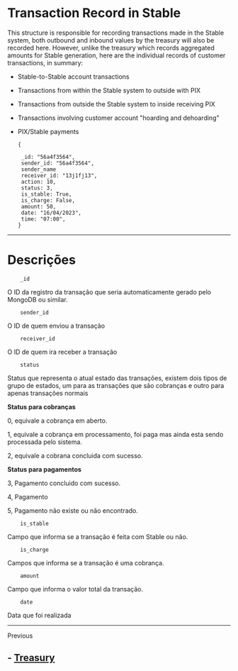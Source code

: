 # Transaction Record in Stable
This structure is responsible for recording transactions made in the Stable system, both outbound and inbound values by the treasury will also be recorded here. However, unlike the treasury which records aggregated amounts for Stable generation, here are the individual records of customer transactions, in summary:

- Stable-to-Stable account transactions
- Transactions from within the Stable system to outside with PIX
- Transactions from outside the Stable system to inside receiving PIX
- Transactions involving customer account "hoarding and dehoarding"
- PIX/Stable payments
  


      {

       _id: "56a4f3564",
       sender_id: "56a4f3564",
       sender_name
       receiver_id: "13j1fj13",
       action: 10,
       status: 3,
       is_stable: True,
       is_charge: False,
       amount: 50,
       date: "16/04/2023",
       time: "07:00",
      }   

______________

# Descrições 

        _id
O ID da registro da transação que seria automaticamente gerado pelo MongoDB ou similar.

        sender_id
O ID de quem enviou a transação 

        receiver_id
O ID de quem ira receber a transação

        status
Status que representa o atual estado das transações, existem dois tipos de grupo de estados, um para as transações que são cobranças e outro para apenas transações normais

**Status para cobranças**

0, equivale a cobrança em aberto.

1, equivale a cobrança em processamento, foi paga mas ainda esta sendo processada pelo sistema.

2, equivale a cobrana concluida com sucesso.

**Status para pagamentos**
        
3, Pagamento concluido com sucesso.

4, Pagamento 

5, Pagamento não existe ou não encontrado.

        is_stable
Campo que informa se a transação é feita com Stable ou não.

        is_charge

Campos que informa se a transação é uma cobrança.

        amount

Campo que informa o valor total da transação.

        date

Data que foi realizada




______

Previous 

## - [Treasury](./estruturas/treasury.md)



